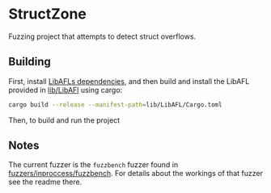 # StructZone

Fuzzing project that attempts to detect struct overflows.

## Building

First, install [LibAFLs dependencies](https://github.com/AFLplusplus/LibAFL/tree/main?tab=readme-ov-file#building-and-installing),
 and then build and install the LibAFL provided in [lib/LibAFl](./lib/LibAFL/) using cargo:

```sh
cargo build --release --manifest-path=lib/LibAFL/Cargo.toml
```

Then, to build and run the project

## Notes

The current fuzzer is the `fuzzbench` fuzzer found in [fuzzers/inproccess/fuzzbench](./lib/LibAFL/fuzzers/inprocess/fuzzbench/).
 For details about the workings of that fuzzer see the readme there.
